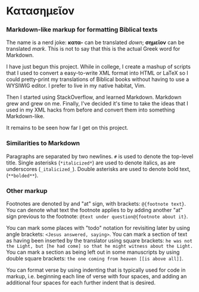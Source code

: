 # Κατασημεῖον
### Markdown-like markup for formatting Biblical texts

The name is a nerd joke: **κατα-** can be translated *down*; **σημεῖον** can be
translated *mark*. This is not to say that this is the actual Greek word for
Markdown.

I have just begun this project. While in college, I create a mashup of scripts
that I used to convert a easy-to-write XML format into HTML or LaTeX so I
could pretty-print my translations of Biblical books without having to use a
WYSIWIG editor. I prefer to live in my native habitat, Vim.

Then I started using StackOverflow, and learned Markdown. Markdown grew and grew
on me. Finally, I've decided it's time to take the ideas that I used in my XML
hacks from before and convert them into something Markdown-like.

It remains to be seen how far I get on this project.

### Similarities to Markdown
Paragraphs are separated by two newlines. `#` is used to denote the top-level
title. Single asterisks (`*italicized*`) are used to denote italics, as are
underscores (`_italicized_`). Double asterisks are used to denote bold text,
(`**bolded**`).

### Other markup
Footnotes are denoted by and "at" sign, with brackets: `@{footnote text}`. You
can denote what text the footnote applies to by adding another "at" sign
previous to the footnote: `@text under question@{footnote about it}`.

You can mark some places with "todo" notation for revisiting later by using
angle brackets: `<Jesus answered, saying>`. You can mark a section of text as
having been inserted by the translator using square brackets: `he was not the
Light, but [he had come] so that he might witness about the Light.` You can mark
a section as being left out in some manuscripts by using double square brackets:
`the one coming from heaven [[is above all]]`.

You can format verse by using indenting that is typically used for code in
markup, i.e. beginning each line of verse with four spaces, and adding an
additional four spaces for each further indent that is desired.
